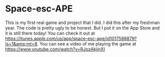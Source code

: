 # Space-esc-APE
This is my first real game and project that I did. I did this after my freshman year. The code is pretty ugly to be honest. But I put it on the App Store and it is still there today! You can check it out at https://itunes.apple.com/us/app/space-esc-ape/id1017588879?ls=1&amp;mt=8. You can see a video of me playing the game at https://www.youtube.com/watch?v=RJozAkjinXI

